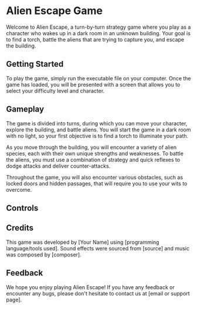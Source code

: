 # Alien Escape Game

Welcome to Alien Escape, a turn-by-turn strategy game where you play as a character who wakes up in a dark room in an unknown building. Your goal is to find a torch, battle the aliens that are trying to capture you, and escape the building.

## Getting Started

To play the game, simply run the executable file on your computer. Once the game has loaded, you will be presented with a screen that allows you to select your difficulty level and character.

## Gameplay

The game is divided into turns, during which you can move your character, explore the building, and battle aliens. You will start the game in a dark room with no light, so your first objective is to find a torch to illuminate your path.

As you move through the building, you will encounter a variety of alien species, each with their own unique strengths and weaknesses. To battle the aliens, you must use a combination of strategy and quick reflexes to dodge attacks and deliver counter-attacks.

Throughout the game, you will also encounter various obstacles, such as locked doors and hidden passages, that will require you to use your wits to overcome.

## Controls

## Credits

This game was developed by [Your Name] using [programming language/tools used]. Sound effects were sourced from [source] and music was composed by [composer].

## Feedback

We hope you enjoy playing Alien Escape! If you have any feedback or encounter any bugs, please don't hesitate to contact us at [email or support page].
